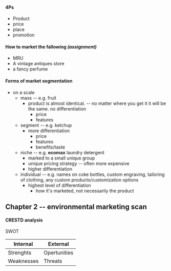 #### **4Ps**
- Product
- price
- place
- promotion


#### How to market the fallowing *(assignment)*
- MRU
- A vintage antiques store
- a fancy perfume

#### Forms of market segmentation
- on a scale
	- mass -- e.g. fruit
		- product is almost identical. -- no matter where you get it it will be the same. no differentiation
			- price
			- features
	- segment -- e.g. ketchup
		- more differentiation
			- price
			- features
			- benefits/taste
	- niche -- e.g. **ecomax** laundry detergent
		- marked to a small unique group
		- unique pricing strategy -- often more expensive
		- higher differentiation
	- individual -- e.g. names on coke bottles, custom engraving, tailoring of clothing, any custom products/customization options
		- highest level of  differentiation
			- how it's marketed, not necessarily the product



## Chapter 2 -- environmental marketing scan

#### CRESTD analysis


SWOT

| Internal   | External     |
| ---------- | ------------ |
| Strenghts  | Opertunities |
| Weaknesses | Threats      |
